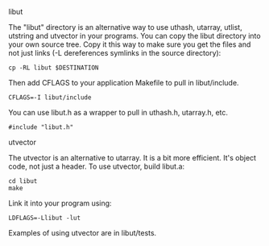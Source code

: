 libut

The "libut" directory is an alternative way to use uthash, utarray, utlist, 
utstring and utvector in your programs. You can copy the libut directory
into your own source tree. Copy it this way to make sure you get the files
and not just links (-L dereferences symlinks in the source directory):

    cp -RL libut $DESTINATION

Then add CFLAGS to your application Makefile to pull in libut/include.

    CFLAGS=-I libut/include

You can use libut.h as a wrapper to pull in uthash.h, utarray.h, etc. 

    #include "libut.h"

utvector

The utvector is an alternative to utarray. It is a bit more efficient.
It's object code, not just a header. To use utvector, build libut.a:

    cd libut
    make

Link it into your program using:

    LDFLAGS=-Llibut -lut

Examples of using utvector are in libut/tests.
